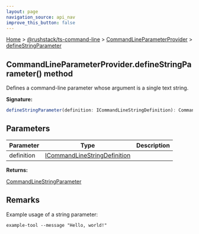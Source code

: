 ```yaml
---
layout: page
navigation_source: api_nav
improve_this_button: false
---
```



[Home](./index.md) &gt; [@rushstack/ts-command-line](./ts-command-line.md) &gt; [CommandLineParameterProvider](./ts-command-line.commandlineparameterprovider.md) &gt; [defineStringParameter](./ts-command-line.commandlineparameterprovider.definestringparameter.md)

## CommandLineParameterProvider.defineStringParameter() method

Defines a command-line parameter whose argument is a single text string.

<b>Signature:</b>

```typescript
defineStringParameter(definition: ICommandLineStringDefinition): CommandLineStringParameter;
```

## Parameters

|  Parameter | Type | Description |
|  --- | --- | --- |
|  definition | [ICommandLineStringDefinition](./ts-command-line.icommandlinestringdefinition.md) |  |

<b>Returns:</b>

[CommandLineStringParameter](./ts-command-line.commandlinestringparameter.md)

## Remarks

Example usage of a string parameter:

```
example-tool --message "Hello, world!"

```
